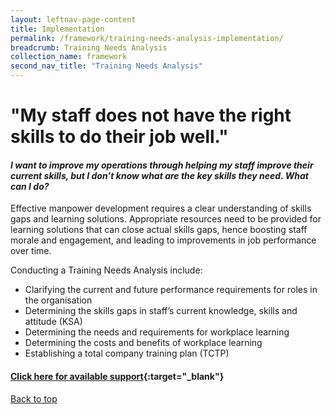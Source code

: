 ```yaml
---
layout: leftnav-page-content
title: Implementation
permalink: /framework/training-needs-analysis-implementation/
breadcrumb: Training Needs Analysis
collection_name: framework
second_nav_title: "Training Needs Analysis"
---
```



# **"My staff does not have the right skills to do their job well."**

		
#### *I want to improve my operations through helping my staff improve their current skills, but I don’t know what are the key skills they need. What can I do?* 

Effective manpower development requires a clear understanding of skills gaps and learning solutions. 
Appropriate resources need to be provided for learning solutions that can close actual skills gaps, hence boosting staff morale and engagement, and leading to improvements in job performance over time. 

Conducting a Training Needs Analysis include:

- Clarifying the current and future performance requirements for roles in the organisation
- Determining the skills gaps in staff’s current knowledge, skills and attitude (KSA)
- Determining  the needs and requirements for workplace learning
- Determining the costs and benefits of workplace learning
- Establishing a total company training plan (TCTP)


#### [Click here for available support](https://nyp-wpl-staging.netlify.com/framework/training-needs-analysis-support/){:target="_blank"}

[Back to top](#top)
